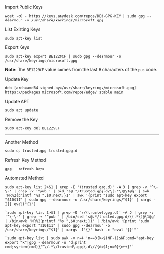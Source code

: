 Import Public Keys
```
wget -qO - https://keys.anydesk.com/repos/DEB-GPG-KEY | sudo gpg --dearmour -o /usr/share/keyrings/microsoft.gpg
```
List Existing Keys
```
sudo apt-key list
```

Export Keys
```
sudo apt-key export BE1229CF | sudo gpg --dearmour -o /usr/share/keyrings/microsoft.gpg
```
**Note:** The `BE1229CF` value comes from the last 8 characters of the `pub` code.

Update Key
```
deb [arch=amd64 signed-by=/usr/share/keyrings/microsoft.gpg] https://packages.microsoft.com/repos/edge/ stable main
```

Update APT
```
sudo apt update
```

Remove the Key
```
sudo apt-key del BE1229CF
```

------
Another Method
```
sudo cp trusted.gpg trusted.gpg.d
```

Refresh Key Method
```
gpg --refresh-keys
```

Automated Method
```
sudo apt-key list 2>&1 | grep -E '(trusted.gpg.d)' -A 3 | grep -v '^\-\-' | grep -v '^pub ' | sed 's@.*/trusted.gpg.d/\(.*\)@\1@g' | awk 'NR%2{printf "%s ",$0;next;}1' | awk '{print "sudo apt-key export "$10$11" | sudo gpg --dearmour -o /usr/share/keyrings/"$1}' | xargs -I{} eval("{}")
```

```
`sudo apt-key list 2>&1 | grep -E '\/(trusted.gpg.d)' -A 3 | grep -v '^\-\-' | grep -v '^pub ' | /bin/sed 's@.*/trusted.gpg.d/\(.*\)@\1@g' | /bin/awk 'NR%2{printf "%s ",$0;next;}1' | /bin/awk '{print "sudo apt-key export "$10$11" | sudo gpg --dearmour -o /usr/share/keyrings/"$1}' | xargs -I'{}' bash -c "eval '{}'"`
```

```
`sudo apt-key list | sudo awk -v n=4 'n==3{k=$(NF-1)$NF;cmd="apt-key export "k"|gpg --dearmour -o "d;print cmd;system(cmd)}/^\/.*\/trusted\.gpg\.d\//{d=$1;n=0}{n++}'`
```